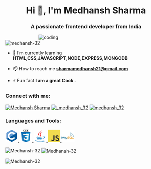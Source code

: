 <h1 align="center">Hi 👋, I'm Medhansh Sharma</h1>
<h3 align="center">A passionate frontend developer from India</h3>
<img align="right" alt="coding" width="400px" src="https://camo.githubusercontent.com/19db51af5f90f1b152bc0b9078f5fe97053955be5074f03f17019c70345bdcdb/68747470733a2f2f6d69726f2e6d656469756d2e636f6d2f6d61782f313336302f302a37513379765349765f7430696f4a2d5a2e676966">
<p align="left"> <img src="https://komarev.com/ghpvc/?username=medhansh-32&label=Profile%20views&color=0e75b6&style=flat" alt="medhansh-32" /> </p>

- 🌱 I’m currently learning **HTML,CSS,JAVASCRIPT,NODE,EXPRESS,MONGODB**

- 📫 How to reach me **sharmamedhansh21@gmail.com**

- ⚡ Fun fact **I am a great Cook .**

<h3 align="left">Connect with me:</h3>
<p align="left">
<a href="https://linkedin.com/in/medhansh sharma" target="blank"><img align="center" src="https://raw.githubusercontent.com/rahuldkjain/github-profile-readme-generator/master/src/images/icons/Social/linked-in-alt.svg" alt="Medhansh Sharma" height="30" width="40" /></a>
<a href="https://instagram.com/_medhansh_32" target="blank"><img align="center" src="https://raw.githubusercontent.com/rahuldkjain/github-profile-readme-generator/master/src/images/icons/Social/instagram.svg" alt="_medhansh_32" height="30" width="40" /></a>
<a href="https://www.leetcode.com/medhansh_32" target="blank"><img align="center" src="https://raw.githubusercontent.com/rahuldkjain/github-profile-readme-generator/master/src/images/icons/Social/leet-code.svg" alt="medhansh_32" height="30" width="40" /></a>
</p>

<h3 align="left">Languages and Tools:</h3>
<p align="left"> <a href="https://www.cprogramming.com/" target="_blank" rel="noreferrer"> <img src="https://raw.githubusercontent.com/devicons/devicon/master/icons/c/c-original.svg" alt="c" width="40" height="40"/> </a> <a href="https://www.w3schools.com/css/" target="_blank" rel="noreferrer"> <img src="https://raw.githubusercontent.com/devicons/devicon/master/icons/css3/css3-original-wordmark.svg" alt="css3" width="40" height="40"/> </a> <a href="https://www.java.com" target="_blank" rel="noreferrer"> <img src="https://raw.githubusercontent.com/devicons/devicon/master/icons/java/java-original.svg" alt="java" width="40" height="40"/> </a> <a href="https://developer.mozilla.org/en-US/docs/Web/JavaScript" target="_blank" rel="noreferrer"> <img src="https://raw.githubusercontent.com/devicons/devicon/master/icons/javascript/javascript-original.svg" alt="javascript" width="40" height="40"/> </a> <a href="https://www.mysql.com/" target="_blank" rel="noreferrer"> <img src="https://raw.githubusercontent.com/devicons/devicon/master/icons/mysql/mysql-original-wordmark.svg" alt="mysql" width="40" height="40"/> </a> </p>

<p><img align="left" src="https://github-readme-stats.vercel.app/api/top-langs?username=medhansh-32&show_icons=true&locale=en&layout=compact" alt="Medhansh-32" /></p>

<p>&nbsp;<img align="center" src="https://github-readme-stats.vercel.app/api?username=medhansh-32&show_icons=true&locale=en" alt="Medhansh-32" /></p>

<p><img align="center" src="https://github-readme-streak-stats.herokuapp.com/?user=medhansh-32&" alt="Medhansh-32" /></p>
